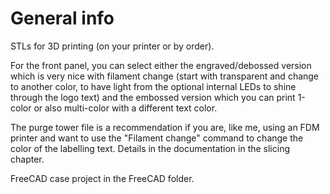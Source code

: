 # General info

STLs for 3D printing (on your printer or by order).

For the front panel, you can select either the engraved/debossed version which is very nice with filament change (start with transparent and change to another color, to have light from the optional internal LEDs to shine through the logo text) and the embossed version which you can print 1-color or also multi-color with a different text color.

The purge tower file is a recommendation if you are, like me, using an FDM printer and want to use the "Filament change" command to change the color of the labelling text. Details in the documentation in the slicing chapter.

FreeCAD case project in the FreeCAD folder.
